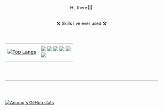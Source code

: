 <div align="center">  Hi, there👏👏</div>
<br/>
<br/>

<div align="center">🛠 Skills i've ever used 🛠 </div>
 
 <br/>
 <br/>
 
 <table align="center">
  <tr>
   <td>
    
  [![Top Langs](https://github-readme-stats.vercel.app/api/top-langs/?username=wonstruckk)](https://github.com/wonstruckk/github-readme-stats)

  
  <td>
   <img src="https://img.shields.io/badge/React-61DAFB?style=flat-square&logo=react&logoColor=black"/>
   <img src="https://img.shields.io/badge/JavaScript-F7DF1E?style=flat-square&logo=javascript&logoColor=black"/>
   <img src="https://img.shields.io/badge/TypeScript-3178C6?style=flat-square&logo=typescript&logoColor=white"/>
   <img src="https://img.shields.io/badge/styled-components-DB7093?style=flat-square&logo=styled-components&logoColor=white"/>
   <img src="https://img.shields.io/badge/Redux-764ABC?style=flat-square&logo=redux&logoColor=white"/>
   </br>
   <img src="https://img.shields.io/badge/React Query-FF4154?style=flat-square&logo=react query&logoColor=white"/> 
  
 </table>
</div>
 

<br/>
<br/>


----------

<br/>
<br/>

[![Anurag's GitHub stats](https://github-readme-stats.vercel.app/api?username=wonstruckk)](https://github.com/wonstruckk/github-readme-stats)




<!--
**wonstruckk/wonstruckk** is a ✨ _special_ ✨ repository because its `README.md` (this file) appears on your GitHub profile.

Here are some ideas to get you started:

- 🔭 I’m currently working on ...
- 🌱 I’m currently learning ...
- 👯 I’m looking to collaborate on ...Cancel changes
- 🤔 I’m looking for help with ...
- 💬 Ask me about ...
- 📫 How to reach me: ...
- 😄 Pronouns: ...
- ⚡ Fun fact: ...
-->
